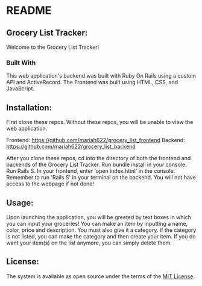 # README
## Grocery List Tracker:

Welcome to the Grocery List Tracker!
### Built With
This web application's backend was built with Ruby On Rails using a custom API and ActiveRecord. The Frontend was built using HTML, CSS, and JavaScript.

## Installation:
First clone these repos. Without these repos, you will be unable to view the web application.

Frontend: https://github.com/mariah622/grocery_list_frontend
Backend: https://github.com/mariah622/grocery_list_backend

After you clone these repos, cd into the directory of both the frontend and backends of the Grocery List Tracker. Run bundle install in your console. Run Rails S. In your frontend, enter 'open index.html' in the console. Remember to run 'Rails S' in your terminal on the backend. You will not have access to the webpage if not done!

## Usage:
Upon launching the application, you will be greeted by text boxes in which you can input your groceries!
You can make an item by inputting a name, color, price and description. You must also give it a category. If the category is not listed, you can make the category and then create your item. If you do want your item(s) on the list anymore, you can simply delete them.

## License:
The system is available as open source under the terms of the [MIT License](https://opensource.org/licenses/MIT).
